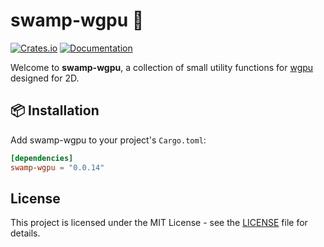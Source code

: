 # swamp-wgpu 🐊

[![Crates.io](https://img.shields.io/crates/v/swamp-wgpu)](https://crates.io/crates/swamp-wgpu)
[![Documentation](https://docs.rs/swamp-wgpu/badge.svg)](https://docs.rs/swamp-wgpu)

Welcome to **swamp-wgpu**, a collection of small utility functions for [wgpu](https://github.com/gfx-rs/wgpu) designed for 2D.

## 📦 Installation 

Add swamp-wgpu to your project's `Cargo.toml`:

```toml
[dependencies]
swamp-wgpu = "0.0.14"
```

## License

This project is licensed under the MIT License - see the [LICENSE](LICENSE) file for details.